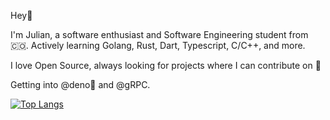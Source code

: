 Hey👋

I'm Julian, a software enthusiast and Software Engineering student from 🇨🇴. Actively learning Golang, Rust, Dart, Typescript, C/C++, and more.

I love Open Source, always looking for projects where I can contribute on 👀

Getting into @deno🦕 and @gRPC.

[![Top Langs](https://github-readme-stats.vercel.app/api/top-langs/?username=yurianxdev&layout=compact)](https://github.com/yurianxdev?tab=repositories)